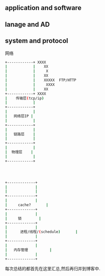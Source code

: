 



## application and software

## lanage and AD

## system and protocol


网络 

```sh 
+------------+ XXXX
|            |    XX
|            |     X
|            |    XX
|            |    XXXXX  FTP/HTTP
|            |     XXXX
|            |    XX
+------------+ XXXX
|    传输层(tcp/ip)
|            |
+------------+
|            |
|   网络层IP |
|            |
+------------+
|            |
|   链路层    |
|            |
+------------+
|            |
|  物理层    |
|            |
+------------+




+-------------+
|             |
|             |
+-------------+
|             |
|     cache?       |
+-------------+
|             |
|     锁        |
+-------------+
|             |
|      进程/线程/(schedule)       |
|             |
+-------------+
|             |
|   内存管理          |
|             |
+-------------+
```


每次总结的都首先在这里汇总,然后再归并到博客中.










